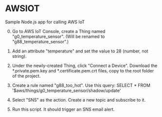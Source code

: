 # AWSIOT
Sample Node.js app for calling AWS IoT

0. Go to AWS IoT Console, create a Thing named "g0_temperature_sensor".  (Will be renamed to "g88_temperature_sensor".)

0. Add an attribute "temperature" and set the value to 28 (number, not string).

0. Under the newly-created Thing, click "Connect a Device".  Download the *.private.pem.key and *.certificate.pem.crt files, copy to the root folder of the project.

0. Create a rule named "g88_too_hot".  Use this query: SELECT * FROM '$aws/things/g0_temperature_sensor/shadow/update'

0. Select "SNS" as the action. Create a new topic and subscribe to it.

0. Run this script. It should trigger an SNS email alert.

